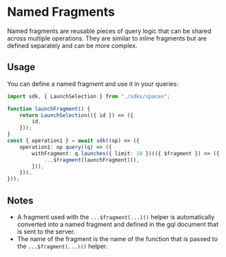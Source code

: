 # Named Fragments

Named fragments are reusable pieces of query logic that can be shared across multiple operations. They are similar to inline fragments but are defined separately and can be more complex.

## Usage

You can define a named fragment and use it in your queries:

```typescript
import sdk, { LaunchSelection } from "./sdks/spacex";

function launchFragment() {
    return LaunchSelection(({ id }) => ({
        id,
    }));
}
const { operation1 } = await sdk((op) => ({
    operation1: op.query((q) => ({
        withFragment: q.launches({ limit: 10 })(({ $fragment }) => ({
            ...$fragment(launchFragment)(),
        })),
    })),
}));
```

## Notes

-   A fragment used with the `...$fragment(...)()` helper is automatically converted into a named fragment and defined in the gql document that is sent to the server.
-   The name of the fragment is the name of the function that is passed to the `...$fragment(...)()` helper.
